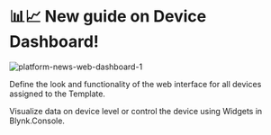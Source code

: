 # 📊📈 New guide on Device Dashboard!
![platform-news-web-dashboard-1](https://user-images.githubusercontent.com/97158411/187663534-5077db0e-b401-498f-86f7-e16d51c2ac82.png)

Define the look and functionality of the web interface for all devices assigned to the Template.

Visualize data on device level or control the device using Widgets in Blynk.Console. 
